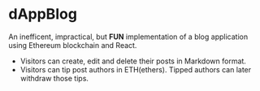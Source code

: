 # dAppBlog

An inefficent, impractical, but **FUN** implementation of a blog application using Ethereum blockchain and React.
* Visitors can create, edit and delete their posts in Markdown format.
* Visitors can tip post authors in ETH(ethers). Tipped authors can later withdraw those tips.
